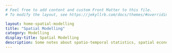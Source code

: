 ```yaml
---
# Feel free to add content and custom Front Matter to this file.
# To modify the layout, see https://jekyllrb.com/docs/themes/#overriding-theme-defaults

layout: home-spatial-modelling
title: "Spatial Modelling"
category: Modelling
display-title: Spatial Modelling
description: Some notes about spatio-temporal statistics, spatial econometrics, and spatial point pattern analysis.
---
```

